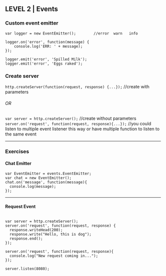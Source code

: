 ## LEVEL 2 | Events

### Custom event emitter

```var EventEmitter = require('events').EventEmitter;
var logger = new EventEmitter();		//error  warn   info

logger.on('error', function(message) {
	console.log('ERR: ' + message);
});

logger.emit('error', 'Spilled Milk');
logger.emit('error', 'Eggs raked');
```

### Create server

```http.createServer(function(request, response) {...});```    //create with parameters
###### OR
```var server = http.createServer();```		//create without parameters
```server.on('request', function(request, response){...});```	//you could listen to multiple event listener this way or have multiple function to listen to the same event

---

### Exercises

#### Chat Emitter

```var events = require('events');
var EventEmitter = events.EventEmitter;
var chat = new EventEmitter();
chat.on('message', function(message){
  console.log(message);
});
```
---
#### Request Event

```var http = require('http');

var server = http.createServer();
server.on('request', function(request, response) {
  response.writeHead(200);
  response.write("Hello, this is dog");
  response.end();
});

server.on('request', function(request, response){
  console.log("New request coming in...");
});

server.listen(8080);
```

